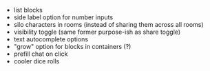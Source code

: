 - list blocks
- side label option for number inputs
- silo characters in rooms (instead of sharing them across all rooms)
- visibility toggle (same former purpose-ish as share toggle)
- text autocomplete options
- "grow" option for blocks in containers (?)
- prefill chat on click
- cooler dice rolls
